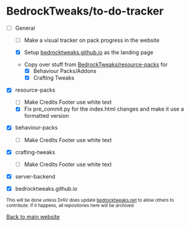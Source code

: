 # BedrockTweaks/to-do-tracker

- [ ]  General
	- [ ]  Make a visual tracker on pack progress in the website
	
	- [x]  Setup [bedrocktweaks.github.io](https://bedrocktweaks.github.io) as the landing page
	- Copy over stuff from [BedrockTweaks/resource-packs](https://github.com/BedrockTweaks/resource-packs) for
		- [x]  Behaviour Packs/Addons
		- [x]  Crafting Tweaks

- [x]  resource-packs
	- [ ]  Make Credits Footer use white text
	- [x]  Fix pre_commit.py for the index.html changes and make it use a formatted version
- [x]  behaviour-packs
	- [ ]  Make Credits Footer use white text
- [x]  crafting-tweaks
	- [ ]  Make Credits Footer use white text
- [x]  server-backend

- [x]  bedrocktweaks.github.io

<sub>This will be done unless DrAV does update [bedrocktweaks.net](https://bedrocktweaks.net) to allow others to contribute. If it happens, all repositories here will be archived</sub>

[Back to main website](https://bedrocktweaks.github.io)